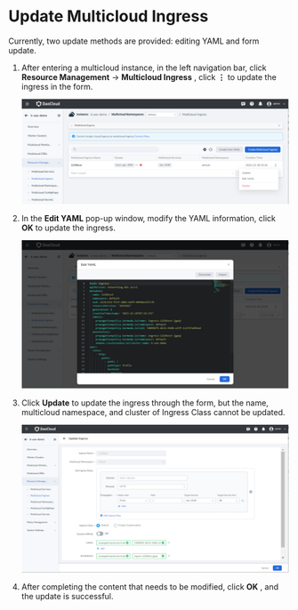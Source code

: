 # Update Multicloud Ingress

Currently, two update methods are provided: editing YAML and form update.

1. After entering a multicloud instance, in the left navigation bar, click __Resource Management__ -> __Multicloud Ingress__ , click __⋮__ to update the ingress in the form.

    ![Ingress List](../images/update-ingress01.png)

2. In the __Edit YAML__ pop-up window, modify the YAML information, click __OK__ to update the ingress.

    ![Edit YAML](../images/update-ingress02.png)

3. Click __Update__ to update the ingress through the form, but the name, multicloud namespace, and cluster of Ingress Class cannot be updated.

    ![Update](../images/update-ingress03.png)

4. After completing the content that needs to be modified, click __OK__ , and the update is successful.
